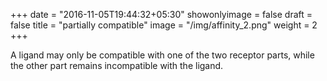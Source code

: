 +++
date = "2016-11-05T19:44:32+05:30"
showonlyimage = false
draft = false
title = "partially compatible"
image = "/img/affinity_2.png"
weight = 2
+++

A ligand may only be compatible with one of the two receptor parts, while the other part remains incompatible with the ligand. 

<audio src="/audio/ex2.mp3" autoplay> 
Sorry, your browser does not support the <audio> element. 
</audio>

<!--more-->

Binding_Cb
<BR />
<audio controls>
	<source src="/audio/Binding_Cb.mp3" type="audio/mpeg">
	Your browser does not support the audio tag.
</audio>

Receptor_Bb_Eb
<BR />
<audio controls>
	<source src="/audio/Receptor_Bb_Eb.mp3" type="audio/mpeg">
	Your browser does not support the audio tag.
</audio>

## Examples of Intervals Used

To represent a partially compatible binding, we used a “perfect 4th” interval (simply 4 notes apart instead of 5, as used previously) to represent the cell receptor. The two tones are B-flat and E-flat.  There are two examples of partially compatible bindings. First, we inserted a D between the tones- this is consonant with one of the two receptor notes (the B-flat, producing a major 3rd) and dissonant with the other (the E-flat, producing a minor 2nd).   

##### Full chord:
![Full chord](/img/full_chord_2.png)

##### Consonant:
![consonant chord](/img/consonant_chord_2.png)

##### Dissonant:
![dissonant chord](/img/dissonant_chord_2.png)
